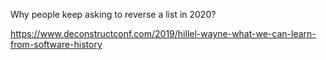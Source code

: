 Why people keep asking to reverse a list in 2020?

https://www.deconstructconf.com/2019/hillel-wayne-what-we-can-learn-from-software-history

